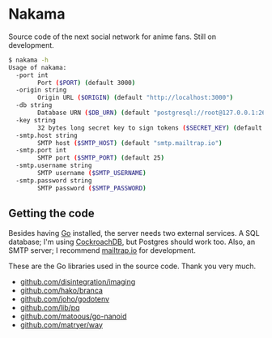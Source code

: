 # Nakama

Source code of the next social network for anime fans. Still on development.

```bash
$ nakama -h
Usage of nakama:
  -port int
        Port ($PORT) (default 3000)
  -origin string
        Origin URL ($ORIGIN) (default "http://localhost:3000")
  -db string
        Database URN ($DB_URN) (default "postgresql://root@127.0.0.1:26257/nakama?sslmode=disable")
  -key string
        32 bytes long secret key to sign tokens ($SECRET_KEY) (default "supersecretkeyyoushouldnotcommit")
  -smtp.host string
        SMTP host ($SMTP_HOST) (default "smtp.mailtrap.io")
  -smtp.port int
        SMTP port ($SMTP_PORT) (default 25)
  -smtp.username string
        SMTP username ($SMTP_USERNAME)
  -smtp.password string
        SMTP password ($SMTP_PASSWORD)
```

## Getting the code

Besides having [Go](https://golang.org/) installed, the server needs two external services. A SQL database; I'm using [CockroachDB](https://www.cockroachlabs.com/), but Postgres should work too. Also, an SMTP server; I recommend [mailtrap.io](https://mailtrap.io/) for development.

These are the Go libraries used in the source code. Thank you very much.
 - [github.com/disintegration/imaging](https://github.com/disintegration/imaging)
 - [github.com/hako/branca](https://github.com/hako/branca)
 - [github.com/joho/godotenv](https://github.com/joho/godotenv)
 - [github.com/lib/pq](https://github.com/lib/pq)
 - [github.com/matoous/go-nanoid](https://github.com/matoous/go-nanoid)
 - [github.com/matryer/way](https://github.com/matryer/way)
